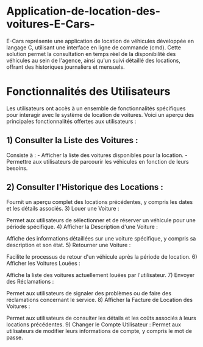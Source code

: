 # Application-de-location-des-voitures-E-Cars-
E-Cars représente une application de location de véhicules développée en langage C, utilisant une interface en ligne de commande (cmd). Cette solution permet la consultation en temps réel de la disponibilité des véhicules au sein de l'agence, ainsi qu'un suivi détaillé des locations, offrant des historiques journaliers et mensuels.
# Fonctionnalités des Utilisateurs
Les utilisateurs ont accès à un ensemble de fonctionnalités spécifiques pour interagir avec le système de location de voitures. Voici un aperçu des principales fonctionnalités offertes aux utilisateurs :

## 1) Consulter la Liste des Voitures :

Consiste à : - Afficher la liste des voitures disponibles pour la location.
            - Permettre aux utilisateurs de parcourir les véhicules en fonction de leurs besoins.
## 2) Consulter l'Historique des Locations :

Fournit un aperçu complet des locations précédentes, y compris les dates et les détails associés.
3) Louer une Voiture :

Permet aux utilisateurs de sélectionner et de réserver un véhicule pour une période spécifique.
4) Afficher la Description d'une Voiture :

Affiche des informations détaillées sur une voiture spécifique, y compris sa description et son état.
5) Retourner une Voiture :

Facilite le processus de retour d'un véhicule après la période de location.
6) Afficher les Voitures Louées :

Affiche la liste des voitures actuellement louées par l'utilisateur.
7) Envoyer des Réclamations :

Permet aux utilisateurs de signaler des problèmes ou de faire des réclamations concernant le service.
8) Afficher la Facture de Location des Voitures :

Permet aux utilisateurs de consulter les détails et les coûts associés à leurs locations précédentes.
9) Changer le Compte Utilisateur :
Permet aux utilisateurs de modifier leurs informations de compte, y compris le mot de passe.
